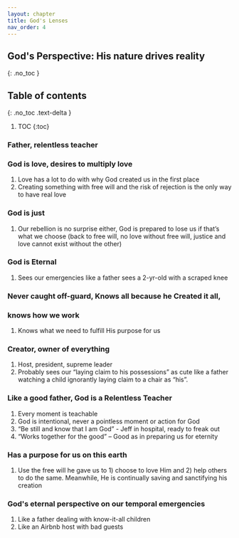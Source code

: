 ```yaml
---
layout: chapter
title: God's Lenses
nav_order: 4
---
```


## God's Perspective: His nature drives reality
{: .no_toc }

<h2>Table of contents</h2>
{: .no_toc .text-delta }

1. TOC
{:toc}

### Father, relentless teacher

### God is love, desires to multiply love
1. Love has a lot to do with why God created us in the first place
1. Creating something with free will and the risk of rejection is the only way to have real love

### God is just
1. Our rebellion is no surprise either, God is prepared to lose us if that’s what we choose (back to free will, no love without free will, justice and love cannot exist without the other)

### God is Eternal
1. Sees our emergencies like a father sees a 2-yr-old with a scraped knee

### Never caught off-guard, Knows all because he Created it all, 

### knows how we work
1. Knows what we need to fulfill His purpose for us

### Creator, owner of everything
1. Host, president, supreme leader
1. Probably sees our “laying claim to his possessions” as cute like a father watching a child ignorantly laying claim to a chair as “his”.

### Like a good father, God is a Relentless Teacher
1. Every moment is teachable
1. God is intentional, never a pointless moment or action for God
1. “Be still and know that I am God” - Jeff in hospital, ready to freak out
1. “Works together for the good” – Good as in preparing us for eternity

### Has a purpose for us on this earth
1. Use the free will he gave us to 1) choose to love Him and 2) help others to do the same. Meanwhile,  He is continually saving and sanctifying his creation

### God's eternal perspective on our temporal emergencies
1. Like a father dealing with know-it-all children        
1. Like an Airbnb host with bad guests